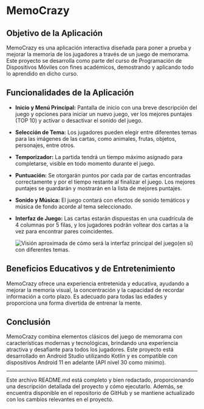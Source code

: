 # MemoCrazy

## Objetivo de la Aplicación

MemoCrazy es una aplicación interactiva diseñada para poner a prueba y mejorar la memoria de los jugadores a través de un juego de memorama. Este proyecto se desarrolla como parte del curso de Programación de Dispositivos Móviles con fines académicos, demostrando y aplicando todo lo aprendido en dicho curso.

## Funcionalidades de la Aplicación

- **Inicio y Menú Principal:** Pantalla de inicio con una breve descripción del juego y opciones para iniciar un nuevo juego, ver los mejores puntajes (TOP 10) y activar o desactivar el sonido del juego.

- **Selección de Tema:** Los jugadores pueden elegir entre diferentes temas para las imágenes de las cartas, como animales, frutas, objetos, personajes, entre otros.

- **Temporizador:** La partida tendrá un tiempo máximo asignado para completarse, visible en todo momento durante el juego.

- **Puntuación:** Se otorgarán puntos por cada par de cartas encontradas correctamente y por el tiempo restante al finalizar el juego. Los mejores puntajes se guardarán y mostrarán en la lista de mejores puntajes.

- **Sonido y Música:** El juego contará con efectos de sonido temáticos y música de fondo acorde al tema seleccionado.

- **Interfaz de Juego:** Las cartas estarán dispuestas en una cuadrícula de 4 columnas por 5 filas, y los jugadores podrán voltear dos cartas a la vez para encontrar pares coincidentes.
  
  ![Visión aproximada de cómo será la interfaz principal del juego(en sí) con diferentes temas.](https://github.com/CharlsMikhail/Memocrazy/assets/89269010/ea0f1204-6af6-4609-b834-2aac070b182d)


## Beneficios Educativos y de Entretenimiento

MemoCrazy ofrece una experiencia entretenida y educativa, ayudando a mejorar la memoria visual, la concentración y la capacidad de recordar información a corto plazo. Es adecuado para todas las edades y proporciona una forma divertida de entrenar la mente.

## Conclusión

MemoCrazy combina elementos clásicos del juego de memorama con características modernas y tecnológicas, brindando una experiencia atractiva y desafiante para todos los jugadores. Este proyecto está desarrollado en Android Studio utilizando Kotlin y es compatible con dispositivos Android 11 en adelante (API nivel 30 como mínimo).

---

Este archivo README.md está completo y bien redactado, proporcionando una descripción detallada del proyecto y cómo ejecutarlo. Además, se encuentra disponible en el repositorio de GitHub y se mantiene actualizado con los cambios relevantes en el proyecto.

